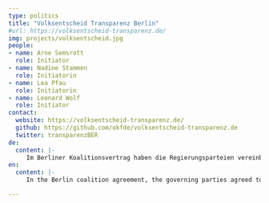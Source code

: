 ```yaml
---
type: politics
title: "Volksentscheid Transparenz Berlin"
#url: https://volksentscheid-transparenz.de/
img: projects/volksentscheid.jpg
people:
- name: Arne Semsrott
  role: Initiator
- name: Nadine Stammen
  role: Initiatorin
- name: Lea Pfau
  role: Initiatorin
- name: Leonard Wolf
  role: Initiator
contact:
  website: https://volksentscheid-transparenz.de/
  github: https://github.com/okfde/volksentscheid-transparenz.de
  twitter: transparenzBER
de:
  content: |-
     Im Berliner Koalitionsvertrag haben die Regierungsparteien vereinbart, das Berliner Informationsfreiheitsgesetz zu einem Transparenzgesetz weiterzuentwickeln. Ein konkreter Entwurf wird bislang jedoch nicht erarbeitet. Das möchten wir ändern: Die Open Knowledge Foundation Deutschland hat gemeinsam mit zivilgesellschaftlichen Partnern einen Entwurf für ein Berliner Transparenzgesetz geschrieben.
en:
  content: |-
     In the Berlin coalition agreement, the governing parties agreed to further develop the Berlin Freedom of Information Act into a transparency law. However, no concrete draft has yet been drawn up. We want to change that: Together with civil society partners, the Open Knowledge Foundation Germany has written a draft of a Berlin Transparency Act.

---
```

